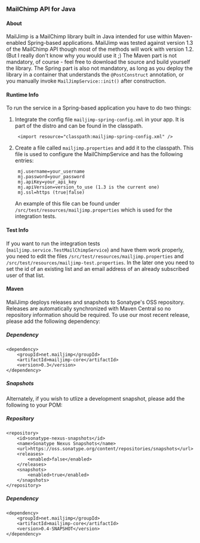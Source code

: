 ### MailChimp API for Java

#### About

MailJimp is a MailChimp library built in Java intended for use within Maven-enabled Spring-based applications.  MailJimp was tested against version 1.3 of the MailChimp API though most of the methods will work with version 1.2. (But I really don't know why you would use it ;)
The Maven part is not mandatory, of course - feel free to download the source and build yourself the library.  The Spring part is also not mandatory, as long as you deploy the library in a container that understands the `@PostConstruct` annotation, or you manually invoke `MailJimpService::init()` after construction.

#### Runtime Info

To run the service in a Spring-based application you have to do two things:

1. Integrate the config file `mailjimp-spring-config.xml` in your app. It is part of the distro and can be found in the classpath.

		<import resource="classpath:mailjimp-spring-config.xml" />

2. Create a file called `mailjimp.properties` and add it to the classpath. This file is used to configure the MailChimpService and has the following entries:

		mj.username=your_username
		mj.password=your_password
		mj.apiKey=your_api_key
		mj.apiVersion=version_to_use (1.3 is the current one)
		mj.ssl=https (true|false)

	An example of this file can be found under `/src/test/resources/mailjimp.properties` which is used for the integration tests.


#### Test Info

If you want to run the integration tests (`mailjimp.service.TestMailChimpService`) and have them work properly, you need to edit the files `/src/test/resources/mailjimp.properties` and `/src/test/resources/mailjimp-test.properties`.
In the later one you need to set the id of an existing list and an email address of an already subscribed user of that list.

#### Maven

MailJimp deploys releases and snapshots to Sonatype's OSS repository.  Releases are automatically synchronized with Maven Central so no repository information should be required.  To use our most recent release, please add the following dependency:

##### Dependency

	<dependency>
		<groupId>net.mailjimp</groupId>
		<artifactId>mailjimp-core</artifactId>
		<version>0.3</version>
	</dependency>

#####  Snapshots

Alternately, if you wish to utlize a development snapshot, please add the following to your POM:

#####  Repository

	<repository>
		<id>sonatype-nexus-snapshots</id>
		<name>Sonatype Nexus Snapshots</name>
		<url>https://oss.sonatype.org/content/repositories/snapshots</url>
		<releases>
			<enabled>false</enabled>
		</releases>
		<snapshots>
			<enabled>true</enabled>
		</snapshots>
	</repository>


##### Dependency

	<dependency>
		<groupId>net.mailjimp</groupId>
		<artifactId>mailjimp-core</artifactId>
		<version>0.4-SNAPSHOT</version>
	</dependency>

